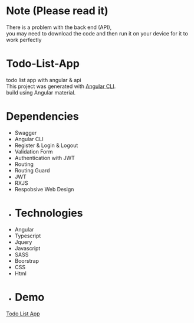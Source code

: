 # Note (Please read it)
There is a problem with the back end (API), <br>
you may need to download the code and then run it on your device for it to work perfectly

# Todo-List-App
todo list app with angular &amp; api
<br>This project was generated with <a href="https://github.com/angular/angular-cli">Angular CLI</a>.
<br>build using Angular material.

# Dependencies
- Swagger
- Angular CLI
- Register & Login & Logout
- Validation Form
- Authentication with JWT
- Routing
- Routing Guard
- JWT
- RXJS
- Respobsive Web Design
- # Technologies 
- Angular
- Typescript
- Jquery
- Javascript
- SASS
- Boorstrap
- CSS
- Html
- # Demo
<a href="https://ahmedeid1998.github.io/Todo-List-App/#/login">Todo List App</a>
